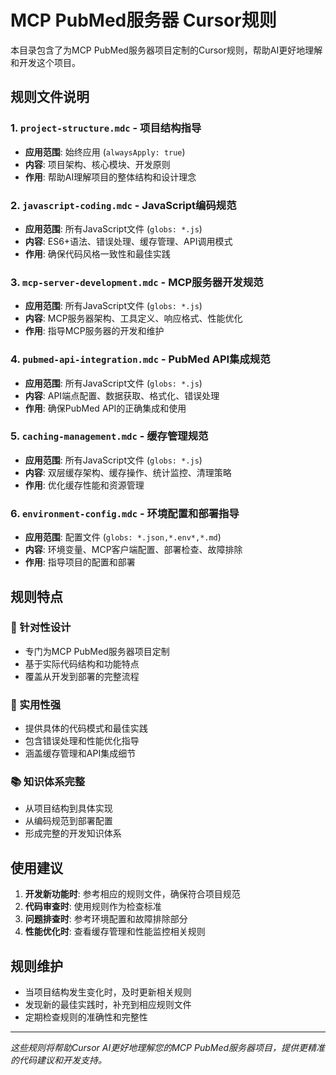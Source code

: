 # MCP PubMed服务器 Cursor规则

本目录包含了为MCP PubMed服务器项目定制的Cursor规则，帮助AI更好地理解和开发这个项目。

## 规则文件说明

### 1. `project-structure.mdc` - 项目结构指导
- **应用范围**: 始终应用 (`alwaysApply: true`)
- **内容**: 项目架构、核心模块、开发原则
- **作用**: 帮助AI理解项目的整体结构和设计理念

### 2. `javascript-coding.mdc` - JavaScript编码规范
- **应用范围**: 所有JavaScript文件 (`globs: *.js`)
- **内容**: ES6+语法、错误处理、缓存管理、API调用模式
- **作用**: 确保代码风格一致性和最佳实践

### 3. `mcp-server-development.mdc` - MCP服务器开发规范
- **应用范围**: 所有JavaScript文件 (`globs: *.js`)
- **内容**: MCP服务器架构、工具定义、响应格式、性能优化
- **作用**: 指导MCP服务器的开发和维护

### 4. `pubmed-api-integration.mdc` - PubMed API集成规范
- **应用范围**: 所有JavaScript文件 (`globs: *.js`)
- **内容**: API端点配置、数据获取、格式化、错误处理
- **作用**: 确保PubMed API的正确集成和使用

### 5. `caching-management.mdc` - 缓存管理规范
- **应用范围**: 所有JavaScript文件 (`globs: *.js`)
- **内容**: 双层缓存架构、缓存操作、统计监控、清理策略
- **作用**: 优化缓存性能和资源管理

### 6. `environment-config.mdc` - 环境配置和部署指导
- **应用范围**: 配置文件 (`globs: *.json,*.env*,*.md`)
- **内容**: 环境变量、MCP客户端配置、部署检查、故障排除
- **作用**: 指导项目的配置和部署

## 规则特点

### 🎯 针对性设计
- 专门为MCP PubMed服务器项目定制
- 基于实际代码结构和功能特点
- 覆盖从开发到部署的完整流程

### 🔧 实用性强
- 提供具体的代码模式和最佳实践
- 包含错误处理和性能优化指导
- 涵盖缓存管理和API集成细节

### 📚 知识体系完整
- 从项目结构到具体实现
- 从编码规范到部署配置
- 形成完整的开发知识体系

## 使用建议

1. **开发新功能时**: 参考相应的规则文件，确保符合项目规范
2. **代码审查时**: 使用规则作为检查标准
3. **问题排查时**: 参考环境配置和故障排除部分
4. **性能优化时**: 查看缓存管理和性能监控相关规则

## 规则维护

- 当项目结构发生变化时，及时更新相关规则
- 发现新的最佳实践时，补充到相应规则文件
- 定期检查规则的准确性和完整性

---

*这些规则将帮助Cursor AI更好地理解您的MCP PubMed服务器项目，提供更精准的代码建议和开发支持。*
